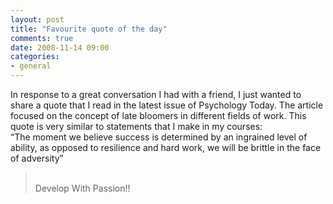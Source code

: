 ```yaml
---
layout: post
title: "Favourite quote of the day"
comments: true
date: 2008-11-14 09:00
categories:
- general
---
```


In response to a great conversation I had with a friend, I just wanted to share a quote that I read in the latest issue of Psychology Today. The article focused on the concept of late bloomers in different fields of work. This quote is very similar to statements that I make in my courses:  
“The moment we believe success is determined by an ingrained level of ability, as opposed to resilience and hard work, we will be brittle in the face of adversity”  <blockquote>   
Develop With Passion!!</blockquote>




